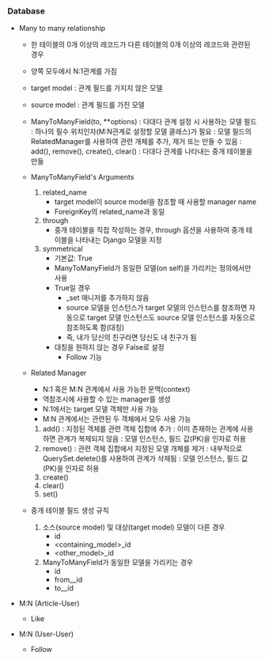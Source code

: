 ### Database

- Many to many relationship
    - 한 테이블의 0개 이상의 레코드가 다른 테이블의 0개 이상의 레코드와 관련된 경우
    - 양쪽 모두에서 N:1관계를 가짐

    - target model : 관계 필드를 가지지 않은 모델
    - source model : 관계 필드를 가진 모델

    - ManyToManyField(to, **options)
        : 다대다 관계 설정 시 사용하는 모델 필드
        : 하나의 필수 위치인자(M:N관계로 설정할 모델 클래스)가 필요
        : 모델 필드의 RelatedManager를 사용하여 관련 개체를 추가, 제거 또는 만들 수 있음
        : add(), remove(), create(), clear()
        : 다대다 관계를 나타내는 중개 테이블을 만듦

    - ManyToManyField's Arguments
        1. related_name
            - target model이 source model을 참조할 때 사용할 manager name
            - ForeignKey의 related_name과 동일
        2. through
            - 중개 테이블을 직접 작성하는 경우, through 옵션을 사용하여 중개 테이블을 나타내는 Django 모델을 지정
        3. symmetrical
            - 기본값: True
            - ManyToManyField가 동일한 모델(on self)을 가리키는 정의에서만 사용
            - True일 경우
                - _set 매니저를 추가하지 않음
                - source 모델을 인스턴스가 target 모델의 인스턴스를 참조하면 자동으로 target 모델 인스턴스도 source 모델 인스턴스를 자동으로 참조하도록 함(대칭)
                - 즉, 내가 당신의 친구라면 당신도 내 친구가 됨
            - 대칭을 원하지 않는 경우 False로 설정
                - Follow 기능
    - Related Manager
        - N:1 혹은 M:N 관계에서 사용 가능한 문맥(context)
        - 역참조시에 사용할 수 있는 manager를 생성
        - N:1에서는 target 모델 객체만 사용 가능
        - M:N 관계에서는 관련된 두 객체에서 모두 사용 가능
        1. add()
        : 지정된 객체를 관련 객체 집합에 추가
        : 이미 존재하는 관계에 사용하면 관계가 복제되지 않음
        : 모델 인스턴스, 필드 값(PK)을 인자로 허용
        2. remove()
        : 관련 객체 집합에서 지정된 모델 개체를 제거
        : 내부적으로 QuerySet.delete()를 사용하여 관계가 삭제됨
        : 모델 인스턴스, 필드 값(PK)을 인자로 허용
        3. create()
        4. clear()
        5. set()
    - 중개 테이블 필드 생성 규칙
        1. 소스(source model) 및 대상(target model) 모델이 다른 경우
            - id
            - <containing_model>_id
            - <other_model>_id
        2. ManyToManyField가 동일한 모델을 가리키는 경우
            - id
            - from_<model>_id
            - to_<model>_id 
            
- M:N (Article-User)
    - Like

- M:N (User-User)
    - Follow
